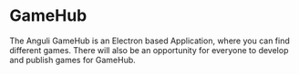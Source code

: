 # GameHub
The Anguli GameHub is an Electron based Application, where you can find different games. There will also be an opportunity for everyone to develop and publish games for GameHub.
